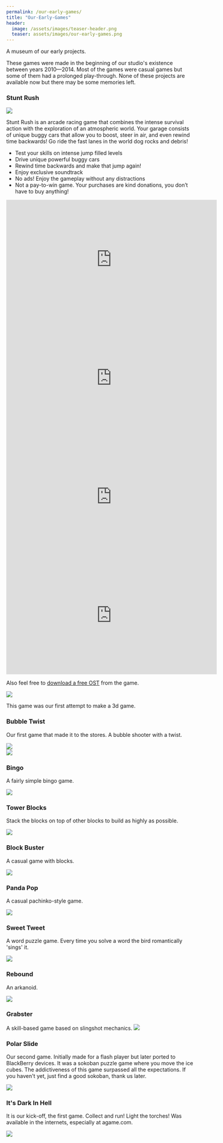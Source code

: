 ```yaml
---
permalink: /our-early-games/
title: "Our-Early-Games"
header:
  image: /assets/images/teaser-header.png
  teaser: assets/images/our-early-games.png
---
```


A museum of our early projects.  

These games were made in the beginning of our studio's existence between years 2010—2014. Most of the games were casual games but some of them had a prolonged play-through. None of these projects are available now but there may be some memories left.

### Stunt Rush

![](/assets/images/early-games/stunt_rush_website_pic.png)  

Stunt Rush is an arcade racing game that combines the intense survival action with the exploration of an atmospheric world. Your garage consists of unique buggy cars that allow you to boost, steer in air, and even rewind time backwards! Go ride the fast lanes in the world dog rocks and debris!  

  * Test your skills on intense jump filled levels
  * Drive unique powerful buggy cars
  * Rewind time backwards and make that jump again!
  * Enjoy exclusive soundtrack
  * No ads! Enjoy the gameplay without any distractions
  * Not a pay-to-win game. Your purchases are kind donations, you don’t have to buy anything!  

<iframe width="560" height="315" src="https://www.youtube.com/embed/vcEcihRuEx4" title="YouTube video player" frameborder="0" allow="accelerometer; autoplay; clipboard-write; encrypted-media; gyroscope; picture-in-picture" allowfullscreen></iframe>  

<iframe width="560" height="315" src="https://www.youtube.com/embed/qHBhlbhcJ4k" title="YouTube video player" frameborder="0" allow="accelerometer; autoplay; clipboard-write; encrypted-media; gyroscope; picture-in-picture" allowfullscreen></iframe>

<iframe width="560" height="315" src="https://www.youtube.com/embed/DzY1_FejezY" title="YouTube video player" frameborder="0" allow="accelerometer; autoplay; clipboard-write; encrypted-media; gyroscope; picture-in-picture" allowfullscreen></iframe>

<iframe width="560" height="315" src="https://www.youtube.com/embed/1HQjah1Ms3s" title="YouTube video player" frameborder="0" allow="accelerometer; autoplay; clipboard-write; encrypted-media; gyroscope; picture-in-picture" allowfullscreen></iframe>

Also feel free to [download a free OST](https://dustyroom.bandcamp.com/album/stunt-rush-ost) from the game.  

![](/assets/images/early-games/stunt_rush-music_cover.jpg)  

This game was our first attempt to make a 3d game.

### Bubble Twist
Our first game that made it to the stores. A bubble shooter with a twist.  

![](/assets/images/early-games/bubbletwist_thumb1.png)  
![](/assets/images/early-games/bubbletwist_page_img.png)  

### Bingo

A fairly simple bingo game.  

![](/assets/images/early-games/bingo-game-pic.png)

### Tower Blocks

Stack the blocks on top of other blocks to build as highly as possible.  

![](/assets/images/early-games/towerblocks_thumb1.png)

### Block Buster

A casual game with blocks.  

![](/assets/images/early-games/blockbuster_thumb1.png)

### Panda Pop

A casual pachinko-style game.  

![](/assets/images/early-games/pandapop_thumb1.png)

### Sweet Tweet

A word puzzle game. Every time you solve a word the bird romantically 'sings' it.  

![](/assets/images/early-games/sweettweet_thumb1.png)

### Rebound

An arkanoid.  

![](/assets/images/early-games/rebound_thumb1.png)

### Grabster

A skill-based game based on slingshot mechanics.
![](/assets/images/early-games/grabster_thumb2.png)

### Polar Slide

Our second game. Initially made for a flash player but later ported to BlackBerry devices. It was a sokoban puzzle game where you move the ice cubes. The addictiveness of this game surpassed all the expectations. If you haven't yet, just find a good sokoban, thank us later.  

![](/assets/images/early-games/polarslide_thumb1.png)  

### It's Dark In Hell

It is our kick-off, the first game. Collect and run! Light the torches! Was available in the internets, especially at agame.com.

![](/assets/images/early-games/itsdarkinhell_thumb1.png)  

